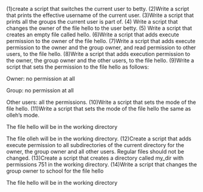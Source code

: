 (1)create a script that switches the current user to betty. (2)Write a script that prints the effective username of the current user. (3)Write a script that prints all the groups the current user is part of. (4) Write a script that changes the owner of the file hello to the user betty. (5) Write a script that creates an empty file called hello. (6)Write a script that adds execute permission to the owner of the file hello. (7)Write a script that adds execute permission to the owner and the group owner, and read permission to other users, to the file hello. (8)Write a script that adds execution permission to the owner, the group owner and the other users, to the file hello. (9)Write a script that sets the permission to the file hello as follows:



Owner: no permission at all

Group: no permission at all

Other users: all the permissions. (10)Write a script that sets the mode of the file hello. (11)Write a script that sets the mode of the file hello the same as olleh’s mode.



The file hello will be in the working directory

The file olleh will be in the working directory. (12)Create a script that adds execute permission to all subdirectories of the current directory for the owner, the group owner and all other users. Regular files should not be changed. (13)Create a script that creates a directory called my_dir with permissions 751 in the working directory. (14)Write a script that changes the group owner to school for the file hello



The file hello will be in the working directory
